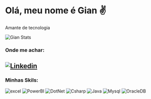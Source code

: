 
# Olá, meu nome é Gian ✌️
Amante de tecnologia

![Gian Stats](https://github-readme-stats.vercel.app/api?username=Gian-Dorigon-Soares&theme=tokyonight)

### Onde me achar:
[![Linkedin](https://img.shields.io/badge/LinkedIn-0077B5?style=for-the-badge&logo=linkedin&logoColor=white)](https://www.linkedin.com/in/gian-dorigon-soares-265070285/)
---
### Minhas Skils:
![excel](https://img.shields.io/badge/Microsoft_Excel-217346?style=for-the-badge&logo=microsoft-excel&logoColor=white) ![PowerBI](https://img.shields.io/badge/PowerBI-F2C811?style=for-the-badge&logo=Power%20BI&logoColor=white) ![DotNet](https://img.shields.io/badge/.NET-5C2D91?style=for-the-badge&logo=.net&logoColor=white) ![Csharp](https://img.shields.io/badge/C%23-239120?style=for-the-badge&logo=c-sharp&logoColor=white) ![Java](https://img.shields.io/badge/Java-ED8B00?style=for-the-badge&logo=openjdk&logoColor=white) ![Mysql](https://img.shields.io/badge/MySQL-005C84?style=for-the-badge&logo=mysql&logoColor=white) ![OracleDB](https://img.shields.io/badge/Oracle-F80000?style=for-the-badge&logo=Oracle&logoColor=white)
